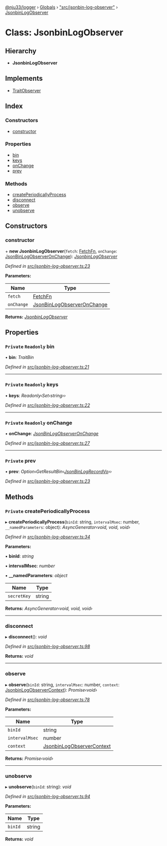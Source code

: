 [@nju33/logger](../README.md) › [Globals](../globals.md) › ["src/jsonbin-log-observer"](../modules/_src_jsonbin_log_observer_.md) › [JsonbinLogObserver](_src_jsonbin_log_observer_.jsonbinlogobserver.md)

# Class: JsonbinLogObserver

## Hierarchy

* **JsonbinLogObserver**

## Implements

* [TraitObserver](../interfaces/_src_observer_.traitobserver.md)

## Index

### Constructors

* [constructor](_src_jsonbin_log_observer_.jsonbinlogobserver.md#constructor)

### Properties

* [bin](_src_jsonbin_log_observer_.jsonbinlogobserver.md#private-readonly-bin)
* [keys](_src_jsonbin_log_observer_.jsonbinlogobserver.md#private-readonly-keys)
* [onChange](_src_jsonbin_log_observer_.jsonbinlogobserver.md#private-readonly-onchange)
* [prev](_src_jsonbin_log_observer_.jsonbinlogobserver.md#private-prev)

### Methods

* [createPeriodicallyProcess](_src_jsonbin_log_observer_.jsonbinlogobserver.md#private-createperiodicallyprocess)
* [disconnect](_src_jsonbin_log_observer_.jsonbinlogobserver.md#disconnect)
* [observe](_src_jsonbin_log_observer_.jsonbinlogobserver.md#observe)
* [unobserve](_src_jsonbin_log_observer_.jsonbinlogobserver.md#unobserve)

## Constructors

###  constructor

\+ **new JsonbinLogObserver**(`fetch`: [FetchFn](../modules/_src_logger_.md#fetchfn), `onChange`: [JsonBinLogObserverOnChange](../modules/_src_jsonbin_log_observer_.md#jsonbinlogobserveronchange)): *[JsonbinLogObserver](_src_jsonbin_log_observer_.jsonbinlogobserver.md)*

*Defined in [src/jsonbin-log-observer.ts:23](https://github.com/nju33/logger/blob/54eead8/src/jsonbin-log-observer.ts#L23)*

**Parameters:**

Name | Type |
------ | ------ |
`fetch` | [FetchFn](../modules/_src_logger_.md#fetchfn) |
`onChange` | [JsonBinLogObserverOnChange](../modules/_src_jsonbin_log_observer_.md#jsonbinlogobserveronchange) |

**Returns:** *[JsonbinLogObserver](_src_jsonbin_log_observer_.jsonbinlogobserver.md)*

## Properties

### `Private` `Readonly` bin

• **bin**: *TraitBin*

*Defined in [src/jsonbin-log-observer.ts:21](https://github.com/nju33/logger/blob/54eead8/src/jsonbin-log-observer.ts#L21)*

___

### `Private` `Readonly` keys

• **keys**: *Readonly‹Set‹string››*

*Defined in [src/jsonbin-log-observer.ts:22](https://github.com/nju33/logger/blob/54eead8/src/jsonbin-log-observer.ts#L22)*

___

### `Private` `Readonly` onChange

• **onChange**: *[JsonBinLogObserverOnChange](../modules/_src_jsonbin_log_observer_.md#jsonbinlogobserveronchange)*

*Defined in [src/jsonbin-log-observer.ts:27](https://github.com/nju33/logger/blob/54eead8/src/jsonbin-log-observer.ts#L27)*

___

### `Private` prev

• **prev**: *Option‹GetResultBin‹[JsonBinLogRecordVo](../interfaces/_src_jsonbin_logger_.jsonbinlogrecordvo.md)››*

*Defined in [src/jsonbin-log-observer.ts:23](https://github.com/nju33/logger/blob/54eead8/src/jsonbin-log-observer.ts#L23)*

## Methods

### `Private` createPeriodicallyProcess

▸ **createPeriodicallyProcess**(`binId`: string, `intervalMsec`: number, `__namedParameters`: object): *AsyncGenerator‹void, void, void›*

*Defined in [src/jsonbin-log-observer.ts:34](https://github.com/nju33/logger/blob/54eead8/src/jsonbin-log-observer.ts#L34)*

**Parameters:**

▪ **binId**: *string*

▪ **intervalMsec**: *number*

▪ **__namedParameters**: *object*

Name | Type |
------ | ------ |
`secretKey` | string |

**Returns:** *AsyncGenerator‹void, void, void›*

___

###  disconnect

▸ **disconnect**(): *void*

*Defined in [src/jsonbin-log-observer.ts:98](https://github.com/nju33/logger/blob/54eead8/src/jsonbin-log-observer.ts#L98)*

**Returns:** *void*

___

###  observe

▸ **observe**(`binId`: string, `intervalMsec`: number, `context`: [JsonbinLogObserverContext](../interfaces/_src_jsonbin_log_observer_.jsonbinlogobservercontext.md)): *Promise‹void›*

*Defined in [src/jsonbin-log-observer.ts:78](https://github.com/nju33/logger/blob/54eead8/src/jsonbin-log-observer.ts#L78)*

**Parameters:**

Name | Type |
------ | ------ |
`binId` | string |
`intervalMsec` | number |
`context` | [JsonbinLogObserverContext](../interfaces/_src_jsonbin_log_observer_.jsonbinlogobservercontext.md) |

**Returns:** *Promise‹void›*

___

###  unobserve

▸ **unobserve**(`binId`: string): *void*

*Defined in [src/jsonbin-log-observer.ts:94](https://github.com/nju33/logger/blob/54eead8/src/jsonbin-log-observer.ts#L94)*

**Parameters:**

Name | Type |
------ | ------ |
`binId` | string |

**Returns:** *void*
